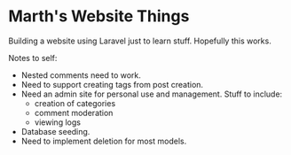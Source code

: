 Marth's Website Things
======================
Building a website using Laravel just to learn stuff. Hopefully this works.

Notes to self:
- Nested comments need to work.
- Need to support creating tags from post creation.
- Need an admin site for personal use and management. Stuff to include:
	- creation of categories
	- comment moderation
	- viewing logs
- Database seeding.
- Need to implement deletion for most models.
